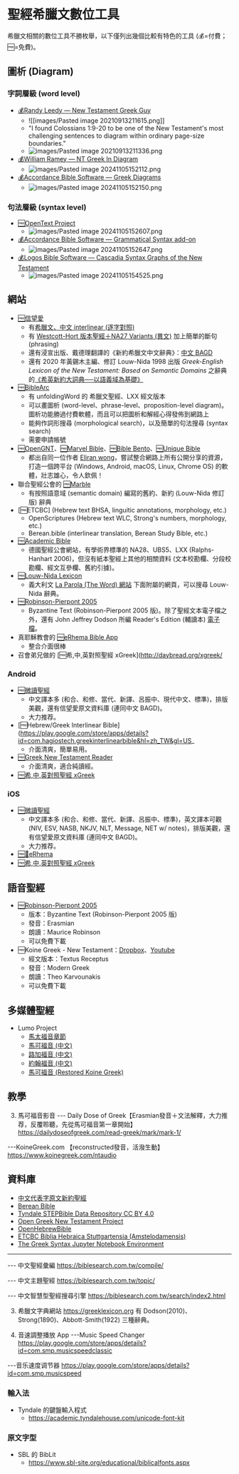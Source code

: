 # 聖經希臘文數位工具

希臘文相關的數位工具不勝枚舉，以下僅列出幾個比較有特色的工具 (💰=付費；🆓=免費)。

## 圖析 (Diagram)
### 字詞層級 (word level)
- [💰Randy Leedy — New Testament Greek Guy](https://www.ntgreekguy.com/)
	- ![[images/Pasted image 20210913211615.png]]
	- "I found Colossians 1:9-20 to be one of the New Testament's most challenging sentences to diagram within ordinary page-size boundaries."
	- ![images/Pasted image 20210913211336.png](images/Pasted%20image%2020210913211336.png)
- [💰William Ramey — NT Greek In Diagram](https://www.inthebeginning.org/e-diagrams/)
	- ![images/Pasted image 20241105152112.png](images/Pasted%20image%2020241105152112.png)
- [💰Accordance Bible Software — Greek Diagrams](http://accordancebible.com/product/greek-diagrams-not-for-mobile/)
	- ![images/Pasted image 20241105152150.png](images/Pasted%20image%2020241105152150.png)


### 句法層級 (syntax level)
- [🆓OpenText Project](http://www.opentext.org/)
	- ![images/Pasted image 20241105152607.png](images/Pasted%20image%2020241105152607.png)
- [💰Accordance Bible Software — Grammatical Syntax add-on](https://accordancebible.com/product/grammatical-syntax-add-on-to-gnt28-t/)
	- ![images/Pasted image 20241105152647.png](images/Pasted%20image%2020241105152647.png)
- [💰Logos Bible Software — Cascadia Syntax Graphs of the New Testament](https://www.logos.com/product/183840/cascadia-syntax-graphs-of-the-new-testament)
	- ![images/Pasted image 20241105154525.png](images/Pasted%20image%2020241105154525.png)

## 網站
- [🆓信望愛](https://bible.fhl.net/)
	- 有[希臘文、中文 interlinear (逐字對照)](https://bible.fhl.net/new/read.php?VERSION16=interubs4&strongflag=0&TABFLAG=1&chineses=%E5%A4%AA&chap=1&submit1=%E9%96%B1%E8%AE%80)
	- 有 [Westcott-Hort 版本聖經＋NA27 Variants (異文)](https://bible.fhl.net/new/fhlwhparsing.php?engs=Matt&chap=1&sec=1) 加上簡單的斷句 (phrasing)
	- 還有浸宣出版、戴德理翻譯的《新約希臘文中文辭典》：[中文 BAGD](http://bible.fhl.net/new/s.php?N=0&k=2316&m=)
	- 還有 2020 年黃錫木主編、修訂 Louw-Nida 1998 出版 <em>Greek-English Lexicon of the New Testament: Based on Semantic Domains</em> 之辭典的[《希英新約大詞典──以語義域為基礎》](https://bkbible.fhl.net/SDBG_zh.html)
- [🆓BibleArc](https://www.biblearc.com/)
	- 有 unfoldingWord 的 希臘文聖經、LXX 經文版本
	- 可以畫圖析 (word-level、phrase-level、proposition-level diagram)。圖析功能勝過付費軟體，而且可以把圖析和解經心得發佈到網路上
	- 能夠作詞形搜尋 (morphological search)，以及簡單的句法搜尋 (syntax search)
	- 需要申請帳號
- [🆓OpenGNT](https://opengnt.com/)、[🆓Marvel Bible](https://marvel.bible/)、[🆓Bible Bento](https://BibleBento.com)、[🆓Unique Bible](https://www.uniquebible.app/home)
	- 都出自同一位作者 [Eliran wong](https://github.com/eliranwong)，嘗試整合網路上所有公開分享的資源，打造一個跨平台 (Windows, Android, macOS, Linux, Chrome OS) 的軟體，壯志雄心，令人欽佩！
- 聯合聖經公會的 [🆓Marble](https://semanticdictionary.org/semdic.php?databaseType=SDGNT&language=zht)
	- 有按照語意域 (semantic domain) 編寫的舊約、新約 (Louw-Nida 修訂版) 辭典
- [🆓ETCBC] (Hebrew text BHSA, linguitic annotations, morphology, etc.)
	- OpenScriptures (Hebrew text WLC, Strong's numbers, morphology, etc.)
	- Berean.bible (interlinear translation, Berean Study Bible, etc.)
- [🆓Academic Bible](https://www.academic-bible.com/en/home/)
	- 德國聖經公會網站，有學術界標準的 NA28、UBS5、LXX (Ralphs-Hanhart 2006)，但沒有紙本聖經上其他的相關資料 (文本校勘欄、分段校勘欄、經文互參欄、舊約引據)。
- [🆓Louw-Nida Lexicon](https://www.laparola.net/greco/louwnida.php)
	- 義大利文 [La Parola (The Word) 網站](https://www.laparola.net/) 下面附屬的網頁，可以搜尋 Louw-Nida 辭典。
- [🆓Robinson-Pierpont 2005](https://byzantinetext.com)
	- Byzantine Text (Robinson-Pierpont 2005 版)。除了聖經文本電子檔之外，還有 John Jeffrey Dodson 所編 Reader's Edition (輔讀本) [電子檔](https://byzantinetext.com/wp-content/uploads/2017/08/RP2016-Readers-Edition.pdf)。
- 真耶穌教會的 [🆓eRhema Bible App](https://bible.tjc.org)
	- 整合介面很棒
- 召會弟兄做的 [🆓希,中,英對照聖經 xGreek](http://daybread.org/xgreek/



### Android
- [🆓微讀聖經](https://app.wedevote.com/)
	- 中文譯本多 (和合、和修、當代、新譯、呂振中、現代中文、標準)，排版美觀，還有信望愛原文資料庫 (連同中文 BAGD)。
	- 大力推荐。
-  [🆓Hebrew/Greek Interlinear Bible](https://play.google.com/store/apps/details?id=com.hagiostech.greekinterlinearbible&hl=zh_TW&gl=US_
	-  介面清爽，簡單易用。
- [🆓Greek New Testament Reader](https://play.google.com/store/apps/details?id=com.mattrobertson.greek.reader)
	- 介面清爽，適合純讀經。
- [🆓希,中,英對照聖經 xGreek](https://play.google.com/store/apps/details?id=org.oldservant.greekinterlinear)

### iOS
- [🆓微讀聖經](https://apps.apple.com/cn/app/wei-du-sheng-jing/id654898456/)
	- 中文譯本多 (和合、和修、當代、新譯、呂振中、標準)，英文譯本可觀 (NIV, ESV, NASB, NKJV, NLT, Message, NET w/ notes)，排版美觀，還有信望愛原文資料庫 (連同中文 BAGD)。
	- 大力推荐。
- [🆓📶eRhema](https://apps.apple.com/us/app/erhema/id1584584621) 
- [🆓希,中,英對照聖經 xGreek](https://apps.apple.com/tw/app/%E5%B8%8C-%E4%B8%AD-%E8%8B%B1%E5%B0%8D%E7%85%A7%E8%81%96%E7%B6%93/id1431089763)

## 語音聖經
- [🆓Robinson-Pierpont 2005](https://byzantinetext.com/listen/)
	- 版本：Byzantine Text (Robinson-Pierpont 2005 版)
	- 發音：Erasmian
	- 朗讀：Maurice Robinson
	- 可以免費下載
- 🆓Koine Greek - New Testament：[Dropbox](https://www.dropbox.com/sh/beoqrdw8zkq1ahr/AABPJTJa5J9RU1y2wyChvPIxa)、[Youtube](https://www.youtube.com/playlist?list=PL40D66708671D260F)
	- 經文版本：Textus Receptus
	- 發音：Modern Greek
	- 朗讀：Theo Karvounakis
	- 可以免費下載

## 多媒體聖經
- Lumo Project
	- [馬太福音章節  ](https://www.youtube.com/playlist?list=PLcJVIuhI8isJQK66AYdiBCZ7iSmazx6yv)
	- [馬可福音 (中文)](https://www.youtube.com/playlist?list=PLcJVIuhI8isI_-oSEiZLmtotdRpDvn8Gh)
	- [路加福音 (中文)](https://www.youtube.com/playlist?list=PLcJVIuhI8isK17xc0xw-5RcEah7YI-WbK)
	- [約翰福音 (中文)](https://www.youtube.com/playlist?list=PLcJVIuhI8isILNJn0hAAZX4VMRXmm9mhm)
	- [馬可福音 (Restored Koine Greek)](https://www.youtube.com/playlist?list=PLea-iHHZAgbWWvaBg7pMjx4lA7wV2HvIW)

## 教學
3) 馬可福音影音
--- Daily Dose of Greek【Erasmian發音＋文法解釋，大力推荐，反覆聆聽，先從馬可福音第一章開始】
https://dailydoseofgreek.com/read-greek/mark/mark-1/

---KoineGreek.com 【reconstructed發音，活潑生動】
https://www.koinegreek.com/ntaudio

## 資料庫
- [中文代表字原文新約聖經](https://www.ssjcbc.com/bibleresearch/bible_reaserch2.html)
- [Berean Bible](https://berean.bible/downloads.htm)
- [Tyndale STEPBible Data Repository CC BY 4.0](https://github.com/tyndale/STEPBible-Data)
- [Open Greek New Testament Project](https://github.com/eliranwong/OpenGNT)
- [OpenHebrewBible](https://github.com/eliranwong/OpenHebrewBible)
- [ETCBC  Biblia Hebraica Stuttgartensia (Amstelodamensis)](https://github.com/ETCBC/bhsa)
- [The Greek Syntax Jupyter Notebook Environment](https://github.com/biblicalhumanities/greek-syntax)

---


--- 中文聖經彙編
https://biblesearch.com.tw/compile/

--- 中文主題聖經
https://biblesearch.com.tw/topic/

--- 中文智慧型聖經搜尋引擎
https://biblesearch.com.tw/search/index2.html


3) 希臘文字典網站
https://greeklexicon.org
有 Dodson(2010)、Strong(1890)、Abbott-Smith(1922) 三種辭典。


4) 音速調整播放 App
---Music Speed Changer
https://play.google.com/store/apps/details?id=com.smp.musicspeedclassic

---音乐速度调节器
https://play.google.com/store/apps/details?id=com.smp.musicspeed

### 輸入法
- Tyndale 的鍵盤輸入程式
	- https://academic.tyndalehouse.com/unicode-font-kit

### 原文字型
- SBL 的 BibLit
	- https://www.sbl-site.org/educational/biblicalfonts.aspx



